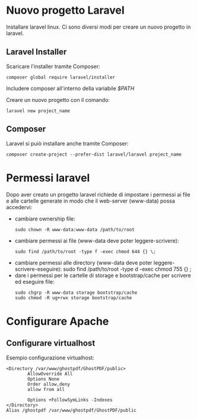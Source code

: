 # Nuovo progetto Laravel
Installare laravel linux. Ci sono diversi modi per creare un nuovo progetto in laravel.

## Laravel Installer
Scaricare l'installer tramite Composer:
``` 
composer global require laravel/installer
``` 

Includere composer all'interno della variabile *$PATH* 

Creare un nuovo progetto con il comando:
``` 
laravel new project_name
``` 

## Composer
Laravel si puiò installare anche tramite Composer:
``` 
composer create-project --prefer-dist laravel/laravel project_name
``` 

# Permessi laravel
Dopo aver creato un progetto laravel richiede di impostare i permessi ai file e alle cartelle generate in modo che il web-server (www-data) possa accedervi:

* cambiare ownership file:
    ``` 
    sudo chown -R www-data:www-data /path/to/root
    ``` 
* cambiare permessi ai file (www-data deve poter leggere-scrivere):
    ``` 
    sudo find /path/to/root -type f -exec chmod 644 {} \;
    ``` 
* cambiare permessi alle directory (www-data deve poter leggere-scrivere-eseguire):
    sudo find /path/to/root -type d -exec chmod 755 {} \;
* dare i permessi per le cartelle di storage e bootstrap/cache per scrivere ed eseguire file:
    ``` 
    sudo chgrp -R www-data storage bootstrap/cache
    sudo chmod -R ug+rwx storage bootstrap/cache
    ``` 

# Configurare Apache

## Configurare virtualhost
Esempio configurazione virtualhost:
``` 
<Directory /var/www/ghostpdf/GhostPDF/public>
        AllowOverride All
        Options None
        Order allow,deny
        allow from all

        Options +FollowSymLinks -Indexes
</Directory>
Alias /ghostpdf /var/www/ghostpdf/GhostPDF/public
``` 